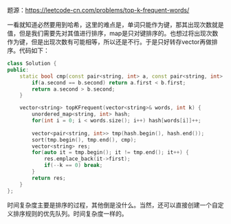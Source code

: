 题源：https://leetcode-cn.com/problems/top-k-frequent-words/

一看就知道必然要用到哈希，这里的难点是，单词只能作为键，那其出现次数就是值，但是我们需要先对其值进行排序，map是只对键排序的。也想过将出现次数作为键，但是出现次数有可能相等，所以还是不行。于是只好转存vector再做排序。代码如下：

```c++
class Solution {
public:
    static bool cmp(const pair<string, int> a, const pair<string, int> b) {
        if(a.second == b.second) return a.first < b.first;
        return a.second > b.second;
    }

    vector<string> topKFrequent(vector<string>& words, int k) {
        unordered_map<string, int> hash;
        for(int i = 0; i < words.size(); i++) hash[words[i]]++;
        
        vector<pair<string, int>> tmp(hash.begin(), hash.end());
        sort(tmp.begin(), tmp.end(), cmp);
        vector<string> res;
        for(auto it = tmp.begin(); it != tmp.end(); it++) {
            res.emplace_back(it->first);
            if(--k == 0) break;
        }
        return res;
    }
};
```

时间复杂度主要是排序的过程，其他倒是没什么。当然，还可以直接创建一个自定义排序规则的优先队列。时间复杂度一样的。
